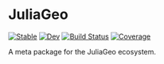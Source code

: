 # JuliaGeo

[![Stable](https://img.shields.io/badge/docs-stable-blue.svg)](https://JuliaGeo.github.io/JuliaGeo.jl/stable/)
[![Dev](https://img.shields.io/badge/docs-dev-blue.svg)](https://JuliaGeo.github.io/JuliaGeo.jl/dev/)
[![Build Status](https://github.com/JuliaGeo/JuliaGeo.jl/actions/workflows/CI.yml/badge.svg?branch=main)](https://github.com/JuliaGeo/JuliaGeo.jl/actions/workflows/CI.yml?query=branch%3Amain)
[![Coverage](https://codecov.io/gh/JuliaGeo/JuliaGeo.jl/branch/main/graph/badge.svg)](https://codecov.io/gh/JuliaGeo/JuliaGeo.jl)

A meta package for the JuliaGeo ecosystem.
